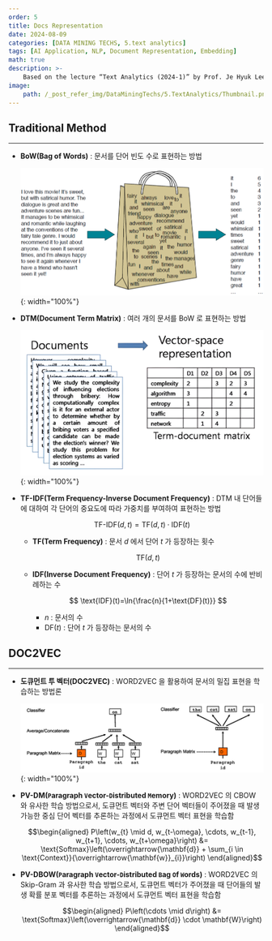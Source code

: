 ```yaml
---
order: 5
title: Docs Representation
date: 2024-08-09
categories: [DATA MINING TECHS, 5.text analytics]
tags: [AI Application, NLP, Document Representation, Embedding]
math: true
description: >-
    Based on the lecture “Text Analytics (2024-1)” by Prof. Je Hyuk Lee, Dept. of Data Science, The Grad. School, Kookmin Univ.
image:
    path: /_post_refer_img/DataMiningTechs/5.TextAnalytics/Thumbnail.png
---
```


## Traditional Method
-----

- **BoW(Bag of Words)** : 문서를 단어 빈도 수로 표현하는 방법

    ![03](/_post_refer_img/DataMiningTechs/5.TextAnalytics/05-01.png){: width="100%"}

- **DTM(Document Term Matrix)** : 여러 개의 문서를 BoW 로 표현하는 방법

    ![02](/_post_refer_img/DataMiningTechs/5.TextAnalytics/05-02.png){: width="100%"}

- **TF-IDF(Term Frequency-Inverse Document Frequency)** : DTM 내 단어들에 대하여 각 단어의 중요도에 따라 가중치를 부여하여 표현하는 방법

    $$
    \text{TF-IDF}(d,t)=\text{TF}(d,t) \cdot \text{IDF}(t)
    $$

    - **TF(Term Frequency)** : 문서 $d$ 에서 단어 $t$ 가 등장하는 횟수

        $$
        \text{TF}(d,t)
        $$

    - **IDF(Inverse Document Frequency)** : 단어 $t$ 가 등장하는 문서의 수에 반비례하는 수

        $$
        \text{IDF}(t)=\ln{\frac{n}{1+\text{DF}(t)}}
        $$

        - $n$ : 문서의 수
        - $\text{DF}(t)$ : 단어 $t$ 가 등장하는 문서의 수

## DOC2VEC
-----

- **도큐먼트 투 벡터(DOC2VEC)** : WORD2VEC 을 활용하여 문서의 밀집 표현을 학습하는 방법론

    ![03](/_post_refer_img/DataMiningTechs/5.TextAnalytics/05-03.png){: width="100%"}

- **PV-DM(`P`aragraph `V`ector-`D`istributed `M`emory)** : WORD2VEC 의 CBOW 와 유사한 학습 방법으로서, 도큐먼트 벡터와 주변 단어 벡터들이 주어졌을 때 발생 가능한 중심 단어 벡터를 추론하는 과정에서 도큐먼트 벡터 표현을 학습함

    $$\begin{aligned}
    P\left(w_{t} \mid d, w_{t-\omega}, \cdots, w_{t-1}, w_{t+1}, \cdots, w_{t+\omega}\right)
    &= \text{Softmax}\left(\overrightarrow{\mathbf{d}} + \sum_{i \in \text{Context}}{\overrightarrow{\mathbf{w}}_{i}}\right)
    \end{aligned}$$

- **PV-DBOW(`P`aragraph `V`ector-`D`istributed `B`ag `O`f `W`ords)** : WORD2VEC 의 Skip-Gram 과 유사한 학습 방법으로서, 도큐먼트 벡터가 주어졌을 때 단어들의 발생 확률 분포 벡터를 추론하는 과정에서 도큐먼트 벡터 표현을 학습함

    $$\begin{aligned}
    P\left(\cdots \mid d\right)
    &= \text{Softmax}\left(\overrightarrow{\mathbf{d}} \cdot \mathbf{W}\right)
    \end{aligned}$$